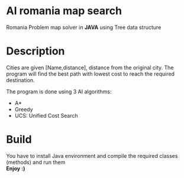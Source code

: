 # AI romania map search
Romania Problem map solver in **JAVA** using Tree data structure

# Description

Cities are given [Name,distance], distance from the original city. The program will find the best path with lowest cost to reach the required destination.

The program is done using 3 AI algorithms:
 - A*
 - Greedy
 - UCS: Unified Cost Search

# Build

You have to install Java environment and compile the required classes (methods) and run them
<br/>
**Enjoy :)**
